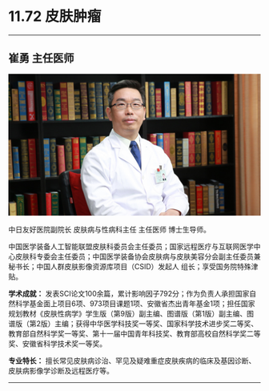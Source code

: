 # 11.72 皮肤肿瘤

---

## 崔勇 主任医师

![1682522906669](image/c11_072/1682522906669.png)

中日友好医院副院长 皮肤病与性病科主任 主任医师 博士生导师。

中国医学装备人工智能联盟皮肤科委员会主任委员；国家远程医疗与互联网医学中心皮肤科专委会主任委员；中国医学装备协会皮肤病与皮肤美容分会副主任委员兼秘书长；中国人群皮肤影像资源库项目（CSID）发起人 组长；享受国务院特殊津贴。


**学术成就：** 发表SCI论文100余篇，累计影响因子792分；作为负责人承担国家自然科学基金面上项目6项、973项目课题1项、安徽省杰出青年基金1项；担任国家规划教材《皮肤性病学》学生版（第9版）副主编、图谱版（第1版）副主编、图谱版（第2版）主编；获得中华医学科技奖一等奖、国家科学技术进步奖二等奖、教育部自然科学奖一等奖、第十一届中国青年科技奖、教育部高校自然科学奖二等奖、安徽省科学技术奖一等奖。


**专业特长：** 擅长常见皮肤病诊治、罕见及疑难重症皮肤疾病的临床及基因诊断、皮肤病影像学诊断及远程医疗等。

---
